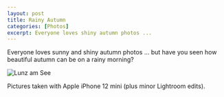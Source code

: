 ```yaml
---
layout: post
title: Rainy Autumn
categories: [Photos]
excerpt: Everyone loves shiny autumn photos ...
---
```


Everyone loves sunny and shiny autumn photos ... but have you seen how beautiful autumn can be on a rainy morning?

![Lunz am See](../images/20211023/rainy_autum.jpg)


Pictures taken with Apple iPhone 12 mini (plus minor Lightroom edits).
